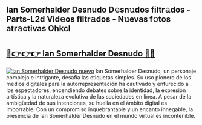 ## Ian Somerhalder Desnudo D𝚎sn𝚞dos filtr𝚊dos - Parts-L2d Vid𝚎os filtr𝚊dos - N𝚞evas f𝚘tos atr𝚊ctivas OhkcI

# <h2><a href="http://mb7vxb.tromn.icu/?c=Ian+Somerhalder+Desnudo">🔗👉👉👉 Ian Somerhalder Desnudo 🔗🔗</a></h2>

[![Ian Somerhalder Desnudo nuevo](https://i.imgur.com/pEAQMta.gif)](http://mb7vxb.tromn.icu/?c=Ian+Somerhalder+Desnudo)
Ian Somerhalder Desnudo, un personaje complejo e intrigante, desafía las etiquetas simples. Su uso pionero de los medios digitales para la autorrepresentación ha cautivado y enfurecido a los espectadores, encendiendo debates sobre la identidad, la expresión artística y la naturaleza evolutiva de las sociedades en línea. A pesar de la ambigüedad de sus intenciones, su huella en el ámbito digital es imborrable. Con un compromiso inquebrantable y un encanto innegable, la presencia de Ian Somerhalder Desnudo en el mundo virtual es incontenible.
